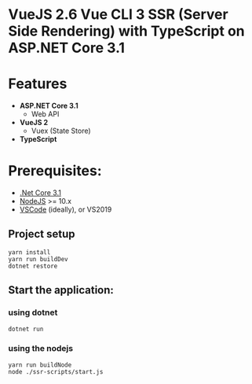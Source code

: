 # VueJS 2.6 Vue CLI 3 SSR (Server Side Rendering) with TypeScript on ASP.NET Core 3.1

# Features

- **ASP.NET Core 3.1**
  - Web API
- **VueJS 2**
  - Vuex (State Store)
- **TypeScript**

# Prerequisites:

- [.Net Core 3.1](https://www.microsoft.com/net/download/windows)
- [NodeJS](https://nodejs.org/) >= 10.x
- [VSCode](https://code.visualstudio.com/) (ideally), or VS2019

## Project setup

```
yarn install
yarn run buildDev
dotnet restore
```

## Start the application:

### using dotnet

```
dotnet run
```

### using the nodejs

```
yarn run buildNode
node ./ssr-scripts/start.js
```

